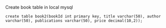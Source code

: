 Create book table in local mysql 
```
create table book2(bookId int primary key, title varchar(50), author varchar(50), publications varchar(50), price decimal(10,2));
```

